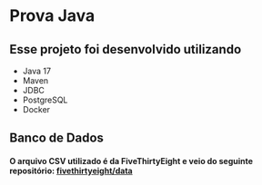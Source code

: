 # Prova Java

## Esse projeto foi desenvolvido utilizando

* Java 17
* Maven
* JDBC
* PostgreSQL
* Docker

## Banco de Dados

#### O arquivo CSV utilizado é da FiveThirtyEight e veio do seguinte repositório: [fivethirtyeight/data](https://github.com/fivethirtyeight/data/blob/master/covid-geography/mmsa-icu-beds.csv)